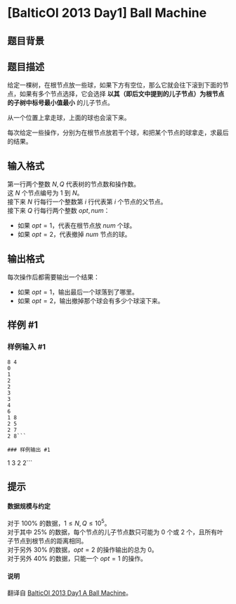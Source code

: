 # [BalticOI 2013 Day1] Ball Machine

## 题目背景



## 题目描述

给定一棵树，在根节点放一些球，如果下方有空位，那么它就会往下滚到下面的节点，如果有多个节点选择，它会选择 **以其（即后文中提到的儿子节点）为根节点的子树中标号最小值最小** 的儿子节点。

从一个位置上拿走球，上面的球也会滚下来。

每次给定一些操作，分别为在根节点放若干个球，和把某个节点的球拿走，求最后的结果。

## 输入格式

第一行两个整数 $N,Q$ 代表树的节点数和操作数。      
这 $N$ 个节点编号为 $1$ 到 $N$。       
接下来 $N$ 行每行一个整数第 $i$ 行代表第 $i$ 个节点的父节点。   
接下来 $Q$ 行每行两个整数 $opt,num$：

- 如果 $opt=1$，代表在根节点放 $num$ 个球。
- 如果 $opt=2$，代表撤掉 $num$ 节点的球。

## 输出格式

每次操作后都需要输出一个结果：

- 如果 $opt=1$，输出最后一个球落到了哪里。
- 如果 $opt=2$，输出撤掉那个球会有多少个球滚下来。

## 样例 #1

### 样例输入 #1
```
8 4
0
1
2
2
3
3
4
6
1 8
2 5
2 7
2 8```

### 样例输出 #1

```
1
3
2
2```

## 提示

#### 数据规模与约定

对于 $100\%$ 的数据，$1 \le N,Q \le 10^5$。     
对于其中 $25\%$ 的数据，每个节点的儿子节点数只可能为 $0$ 个或 $2$ 个，且所有叶子节点到根节点的距离相同。     
对于另外 $30\%$ 的数据，$opt=2$ 的操作输出的总为 $0$。  
对于另外 $40\%$ 的数据，只能一个 $opt=1$ 的操作。

#### 说明

翻译自 [BalticOI 2013 Day1 A Ball Machine](https://boi.cses.fi/files/boi2013_day1.pdf)。
